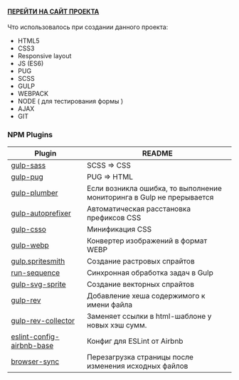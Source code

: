 #### [ПЕРЕЙТИ НА САЙТ ПРОЕКТА](https://sergeykuzin.github.io/)

Что использовалось при создании данного проекта:
  - HTML5
  - CSS3
  - Responsive layout
  - JS (ES6)
  - PUG
  - SCSS
  - GULP
  - WEBPACK
  - NODE ( для тестирования формы )
  - AJAX
  - GIT

### NPM Plugins

| Plugin | README |
| ------ | ------ |
| [gulp-sass](https://www.npmjs.com/package/gulp-sass) | SCSS => CSS |
| [gulp-pug](https://www.npmjs.com/package/gulp-pug) | PUG => HTML |
| [gulp-plumber](https://www.npmjs.com/package/gulp-plumber) | Если возникла ошибка, то выполнение мониторинга в Gulp не прерывается |
| [gulp-autoprefixer](https://www.npmjs.com/package/gulp-autoprefixer) | Автоматическая расстановка префиксов CSS |
| [gulp-csso](https://www.npmjs.com/package/gulp-csso) | Минификация CSS |
| [gulp-webp](https://www.npmjs.com/package/gulp-webp) | Конвертер изображений в формат WEBP |
| [gulp.spritesmith](https://www.npmjs.com/package/gulp.spritesmith) | Создание растровых спрайтов |
| [run-sequence](https://www.npmjs.com/package/run-sequence) | Синхронная обработка задач в Gulp |
| [gulp-svg-sprite](https://www.npmjs.com/package/gulp-svg-sprite) | Создание векторных спрайтов |
| [gulp-rev](https://www.npmjs.com/package/gulp-rev) | Добавление хеша содержимого к имени файла |
| [gulp-rev-collector](https://www.npmjs.com/package/gulp-rev-collector) | Заменяет ссылки в html-шаблоне у новых хэш сумм. |
| [eslint-config-airbnb-base](https://www.npmjs.com/package/eslint-config-airbnb-base) | Конфиг для ESLint от Airbnb |
| [browser-sync](https://www.npmjs.com/package/browser-sync) | Перезагрузка страницы после изменения исходных файлов |
